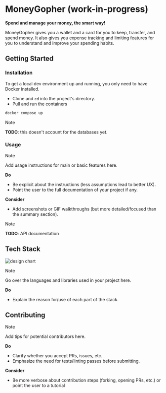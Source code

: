 # MoneyGopher (work-in-progress)

**Spend and manage your money, the smart way!**

MoneyGopher gives you a wallet and a card for you to keep, transfer, and spend
money. It also gives you expense tracking and limiting features for you to
understand and improve your spending habits.

## Getting Started

### Installation

To get a local dev environment up and running, you only need to have Docker
installed.

- Clone and `cd` into the project's directory.
- Pull and run the containers

```bash
docker compose up
```

> [!NOTE]
> **TODO**: this doesn't account for the databases yet.

### Usage

> [!NOTE]
> Add usage instructions for main or basic features here.
>
> **Do**
> - Be explicit about the instructions (less assumptions lead to better UX).
> - Point the user to the full documentation of your project if any.
>
> **Consider**
> - Add screenshots or GIF walkthroughs (but more detailed/focused than the
>   summary section).

> [!NOTE]
> **TODO**: API documentation

## Tech Stack

![design chart](https://imgur.com/6xsALaH.png)

> [!NOTE]
> Go over the languages and libraries used in your project here.
>
> **Do**
> - Explain the reason for/use of each part of the stack.

## Contributing

> [!NOTE]
> Add tips for potential contributors here.
>
> **Do**
> - Clarify whether you accept PRs, issues, etc.
> - Emphasize the need for tests/linting passes before submitting.
>
> **Consider**
> - Be more verbose about contribution steps (forking, opening PRs, etc.) or
>   point the user to a tutorial
